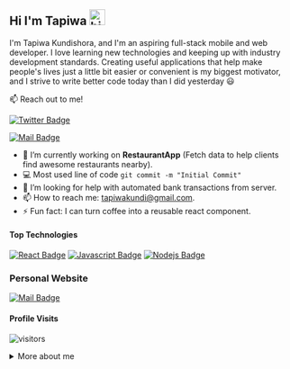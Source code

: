 ## Hi I'm Tapiwa <img src="https://user-images.githubusercontent.com/1303154/88677602-1635ba80-d120-11ea-84d8-d263ba5fc3c0.gif" width="28px" alt="hi">

I'm Tapiwa Kundishora, and I'm an aspiring full-stack mobile and web developer. I love learning new technologies and keeping up with industry development standards. Creating useful applications that help make people's lives just a little bit easier or convenient is my biggest motivator, and I strive to write better code today than I did yesterday 😃

:mailbox: Reach out to me!

[![Twitter Badge](https://img.shields.io/badge/-@tapiwa_kundi-1ca0f1?style=flat&labelColor=1ca0f1&logo=twitter&logoColor=white&link=https://twitter.com/tapiwa_kundi)](https://twitter.com/tapiwa_kundi) 
<!-- [![Linkedin Badge](https://img.shields.io/badge/-Islem-0e76a8?style=flat&labelColor=0e76a8&logo=linkedin&logoColor=white)](https://www.linkedin.com/in/islem-maboud/) -->
[![Mail Badge](https://img.shields.io/badge/-tapiwakundi-c0392b?style=flat&labelColor=c0392b&logo=gmail&logoColor=white)](mailto:tapiwakundi@gmail.com)

<!-- TODO: Add last video link -->

- 🔭 I’m currently working on **RestaurantApp** (Fetch data to help clients find awesome restaurants nearby).
- :computer: Most used line of code `git commit -m "Initial Commit"`
- 🤔 I’m looking for help with automated bank transactions from server.
- 📫 How to reach me: tapiwakundi@gmail.com.
- ⚡ Fun fact: I can turn coffee into a reusable react component.

#### Top Technologies

<!-- TODO: Make technologies links takes you to repositories -->

[![React Badge](https://img.shields.io/badge/-React-61DBFB?style=for-the-badge&labelColor=black&logo=react&logoColor=61DBFB)](https://github.com/tapiwakundi/hotel-site) [![Javascript Badge](https://img.shields.io/badge/-Javascript-F0DB4F?style=for-the-badge&labelColor=black&logo=javascript&logoColor=F0DB4F)](#)  [![Nodejs Badge](https://img.shields.io/badge/-Nodejs-3C873A?style=for-the-badge&labelColor=black&logo=node.js&logoColor=3C873A)](#) 

### Personal Website
[![Mail Badge](https://img.shields.io/badge/-tapiwakundi.com-c0392b?style=flat&labelColor=c0392b&logo=google-chrome&logoColor=blue)](tapiwakundi.com)


<!-- 
#### Bizness
- :paperclip: [My Resume/CV](https://github.com/ipenywis/ipenywis/blob/master/resumes/resume%20v1.0.pdf) -->



#### Profile Visits 

![visitors](https://visitor-badge.glitch.me/badge?page_id=tapiwakundi.tapiwakundi)

<details>
<summary>
  More about me
</summary>

<br >

I love making applications because it's extremely fulfilling to take ideas we have floating in our heads and then using what we know about programming, turning them into real-life applications that people can use. The ability to code out our thoughts blows my mind to this day

#### What is my mission?

My misson here is very simple, using my knowledge of programming to solve problems.

#### Weekly Coding Stats

<!--START_SECTION:waka-->
```text
JavaScript   13 hrs 45 mins  ███████████████████▓░░░░░   78.65 % 
JSX          2 hrs 15 mins   ███▒░░░░░░░░░░░░░░░░░░░░░   12.92 % 
Solidity     1 hr 5 mins     █▓░░░░░░░░░░░░░░░░░░░░░░░   06.23 % 
CSS          13 mins         ▒░░░░░░░░░░░░░░░░░░░░░░░░   01.33 % 
JSON         8 mins          ▒░░░░░░░░░░░░░░░░░░░░░░░░   00.85 % 
```
<!--END_SECTION:waka-->

#### Github Stats

[![Tapiwa's github stats](https://github-readme-stats.vercel.app/api?username=tapiwakundi&hide=prs,contribs,stars,issues&theme=tokyonight)](https://github.com/anuraghazra/github-readme-stats)


</details>
